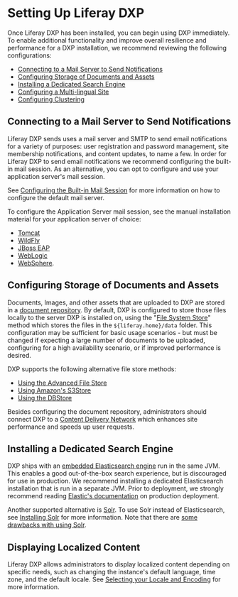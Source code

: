 # Setting Up Liferay DXP

Once Liferay DXP has been installed, you can begin using DXP immediately. To enable additional functionality and improve overall resilience and performance for a DXP installation, we recommend reviewing the following configurations:

* [Connecting to a Mail Server to Send Notifications](#connecting-to-a-mail-server-to-send-notifications)
* [Configuring Storage of Documents and Assets](#configuring-storage-of-documents-and-assets)
* [Installing a Dedicated Search Engine](#installing-a-dedicated-search-engine)
* [Configuring a Multi-lingual Site](#configuring-a-multi-lingual-site)
* [Configuring Clustering](#configuring-clustering)

## Connecting to a Mail Server to Send Notifications

Liferay DXP sends uses a mail server and SMTP to send email notifications for a variety of purposes: user registration and password management, site membership notifications, and content updates, to name a few. In order for Liferay DXP to send email notifications we recommend configuring the built-in mail session. As an alternative, you can opt to configure and use your application server's mail session.

See [Configuring the Built-in Mail Session](placeholder) for more information on how to configure the default mail server.

To configure the Application Server mail session, see the manual installation material for your application server of choice:

* [Tomcat](../01-installing-dxp/01-installing-liferay-on-an-application-server/01-installing-liferay-on-tomcat.md/#mail-configuration)
* [WildFly](placeholder)
* [JBoss EAP](placeholder)
* [WebLogic](placeholder)
* [WebSphere](../01-installing-dxp/01-installing-liferay-on-an-application-server/05-installing-liferay-on-websphere.md#mail-configuration).

## Configuring Storage of Documents and Assets

Documents, Images, and other assets that are uploaded to DXP are stored in a [document repository](./configuring-the-document-library-repository/document-repository-overview.md). By default, DXP is configured to store those files locally to the server DXP is installed on, using the "[File System Store](./configuring-the-document-library-repository/using-the-file-system-store.md)" method which stores the files in the `${liferay.home}/data` folder. This configuration may be sufficient for basic usage scenarios - but must be changed if expecting a large number of documents to be uploaded, configuring for a high availability scenario, or if improved performance is desired.

DXP supports the following alternative file store methods:

* [Using the Advanced File Store](./configuring-the-document-library-repository/using-the-advanced-file-system-store.md)
* [Using Amazon's S3Store](./configuring-the-document-library-repository/using-amazon-s3-store.md)
* [Using the DBStore](./configuring-the-document-library-repository/using-the-dbstore.md)

<!-- CDN reference feels very out of place. -->

Besides configuring the document repository, administrators should connect DXP to a [Content Delivery Network](https://help.liferay.com/hc/articles/360028810352-Content-Delivery-Network) which enhances site performance and speeds up user requests.

## Installing a Dedicated Search Engine

<!-- Shouldn't the paragraph below be linking to our Elasticsearch documentation? -->

DXP ships with an [embedded Elasticsearch engine](https://help.liferay.com/hc/articles/360029031631-Elasticsearch#embedded-vs-remote-operation-mode) run in the same JVM. This enables a good out-of-the-box search experience, but is discouraged for use in production. We recommend installing a dedicated Elasticsearch installation that is run in a separate JVM. Prior to deployment, we strongly recommend reading [Elastic's documentation](https://www.elastic.co/guide/en/elasticsearch/reference/7.4/index.html) on production deployment.

<!-- Shouldn't the paragraph below be linking to our Solr documentation? -->

Another supported alternative is [Solr](http://lucene.apache.org/solr). To use Solr instead of Elasticsearch, see [Installing Solr](https://help.liferay.com/hc/articles/360032264052-Installing-Solr) for more information. Note that there are [some drawbacks with using Solr](placeholder).

## Displaying Localized Content

Liferay DXP allows administrators to display localized content depending on specific needs, such as changing the instance's default language, time zone, and the default locale. See [Selecting your Locale and Encoding](placeholder) for more information.

<!-- ## Configuring Clustering

DXP scales as needed.

You can setup a cluster of Liferay DXP servers to improve throughput and resilience. See [article]() for more information.

-->
